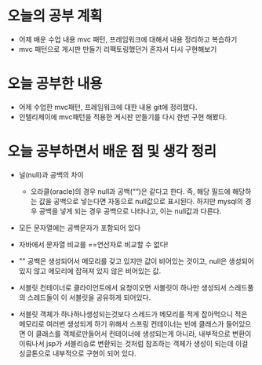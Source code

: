 # 오늘의 공부 계획
* 어제 배운 수업 내용 mvc 패턴, 프레임워크에 대해서 내용 정리하고 복습하기
* mvc 패턴으로 게시판 만들기 리팩토링했던거 혼자서 다시 구현해보기

# 오늘 공부한 내용
* 어제 수업한 mvc패턴, 프레임워크에 대한 내용 git에 정리했다.
* 인텔리제이에 mvc패턴을 적용한 게시판 만들기를 다시 한번 구현 해봤다.

# 오늘 공부하면서 배운 점 및 생각 정리

* 널(null)과 공백의 차이
  * 오라클(oracle)의 경우 null과 공백(““)은 같다고 한다. 즉, 해당 필드에 해당하는 값을 공백으로 넣는다면 자동으로 null값으로 표시된다. 
  하지만 mysql의 경우 공백을 넣게 되는 경우 공백으로 나타나고, 이는 null값과 다른다.
* 모든 문자열에는 공백문자가 포함되어 있다
* 자바에서 문자열 비교를 ==연산자로 비교할 수 없다!
* "" 공백은 생성되어서 메모리를 갖고 있지만 값이 비어있는 것이고, null은 생성되어 있지 않고 메모리에 잡혀져 있지 않은 비어있는 값.


* 서블릿 컨테이너로 클라이언트에서 요청이오면 서블릿이 하나만 생성되서 스레드풀의 스레드들이 이 서블릿을 공유하게 되어있다.
* 서블릿 객체가 하나하나생성되는것보다 스레드가 메모리를 적게 잡아먹으니 적은 메모리로 여러번 생성되게 하기 위해서
스프링 컨테이너는 빈에 클래스가 들어있으면 이 클래스를 객체로만들어서 컨테이너에 생성되는게 아니라, 내부적으로 변환이 이뤄나서
jsp가 서블리승로 변환되는 것처럼 참조하는 객체가 생성이 되는데 이걸 싱글톤으로 내부적으로 구현이 되어 있다.



 